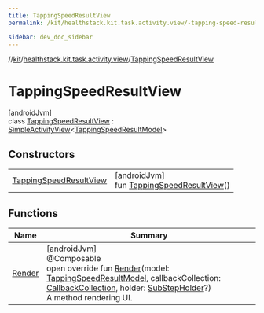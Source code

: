 ```yaml
---
title: TappingSpeedResultView
permalink: /kit/healthstack.kit.task.activity.view/-tapping-speed-result-view/index.html

sidebar: dev_doc_sidebar
---
```

//[kit](../../../kit.html)/[healthstack.kit.task.activity.view](../index.html)/[TappingSpeedResultView](index.html)



# TappingSpeedResultView



[androidJvm]\
class [TappingSpeedResultView](index.html) : [SimpleActivityView](../../healthstack.kit.task.activity.view.common/-simple-activity-view/index.html)&lt;[TappingSpeedResultModel](../../healthstack.kit.task.activity.model/-tapping-speed-result-model/index.html)&gt;



## Constructors


| | |
|---|---|
| [TappingSpeedResultView](-tapping-speed-result-view.html) | [androidJvm]<br>fun [TappingSpeedResultView](-tapping-speed-result-view.html)() |


## Functions


| Name | Summary |
|---|---|
| [Render](-render.html) | [androidJvm]<br>@Composable<br>open override fun [Render](-render.html)(model: [TappingSpeedResultModel](../../healthstack.kit.task.activity.model/-tapping-speed-result-model/index.html), callbackCollection: [CallbackCollection](../../healthstack.kit.task.base/-callback-collection/index.html), holder: [SubStepHolder](../../healthstack.kit.task.survey.question/-sub-step-holder/index.html)?)<br>A method rendering UI. |

